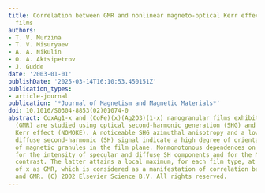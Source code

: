 ```yaml
---
title: Correlation between GMR and nonlinear magneto-optical Kerr effect in granular
  films
authors:
- T. V. Murzina
- T. V. Misuryaev
- A. A. Nikulin
- O. A. Aktsipetrov
- J. Gudde
date: '2003-01-01'
publishDate: '2025-03-14T16:10:53.450151Z'
publication_types:
- article-journal
publication: '*Journal of Magnetism and Magnetic Materials*'
doi: 10.1016/S0304-8853(02)01074-0
abstract: CoxAg1-x and (CoFe)(x)(Ag2O3)(1-x) nanogranular films exhibiting giant magnetoresistance
  (GMR) are studied using optical second-harmonic generation (SHG) and nonlinear magneto-optical
  Kerr effect (NOMOKE). A noticeable SHG azimuthal anisotropy and a low level of the
  diffuse second-harmonic (SH) signal indicate a high degree of orientational ordering
  of magnetic granules in the film plane. Nonmonotonous dependences on x are observed
  for the intensity of specular and diffuse SH components and for the NOMOKE magnetic
  contrast. The latter attains a local maximum, for each film type, at the same value
  of x as GMR, which is considered as a manifestation of correlation between NOMOKE
  and GMR. (C) 2002 Elsevier Science B.V. All rights reserved.
---
```

